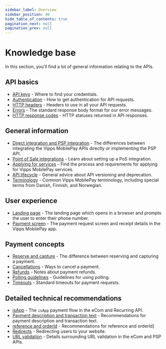 ```yaml
---
sidebar_label: Overview
sidebar_position: 40
hide_table_of_contents: true
pagination_next: null
pagination_prev: null
---
```


# Knowledge base

In this section, you'll find a lot of general information relating to the APIs.

## API basics

* [API keys](api-keys.md) - Where to find your credentials.
* [Authentication](authentication.md) - How to get authentication for API requests.
* [HTTP headers](http-headers.md) - Headers to use in all your API requests.
* [Errors](errors.md) - The standard response body format for our error messages.
* [HTTP response codes](http-response-codes.md) - HTTP statuses returned in API responses.

## General information

* [Direct integration and PSP integration](direct-vs-psp.md) - The differences between integrating the Vipps MobilePay APIs directly or implementing the PSP API.
* [Point of Sale integrations](pos-integrations.md) - Learn about setting up a PoS integration.
* [Applying for services](applying-for-services.md) - Find the process and requirements for applying for Vipps MobilePay services.
* [API lifecycle](api-lifecycle.md) - General advice about API versioning and deprecation.
* [Terminology](terminology.md) - Common Vipps MobilePay terminology, including special terms from Danish, Finnish, and Norwegian.

## User experience

* [Landing page](landing-page.md) - The landing page which opens in a browser and prompts the user to enter their phone number.
* [Payment screen](payment-screen.md) - The payment request screen and receipt details in the Vipps MobilePay app.

## Payment concepts

* [Reserve and capture](reserve-and-capture.md) - The difference between reserving and capturing a payment.
* [Cancellations](cancel.md) - Ways to cancel a payment.
* [Refunds](refund.md) - Notes about payment refunds.
* [Polling guidelines](polling-guidelines.md) - Guidelines for using polling.
* [Timeouts](timeouts.md) - Standard timeouts for payment requests.

## Detailed technical recommendations

* [isApp](isApp.md) - The `isApp` payment flow in the eCom and Recurring API.
* [Payment description and transaction text](transactiontext.md) - Recommendations for payment description and transaction text.
* [reference and orderId](orderid.md) - Recommendations for reference and orderId]
* [Redirects](redirects.md) - Redirecting users to your website.
* [URL validation](url-validation.md) - Details surrounding URL validation in the eCom and PSP APIs.
